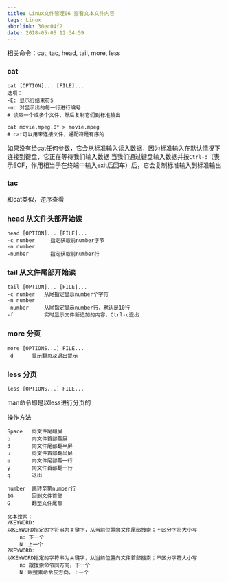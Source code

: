 ```yaml
---
title: Linux文件管理06 查看文本文件内容
tags: Linux
abbrlink: 30ec04f2
date: 2018-05-05 12:34:59
---
```


相关命令：cat, tac, head, tail, more, less

### cat
```
cat [OPTION]... [FILE]...
选项：
-E: 显示行结束符$
-n: 对显示出的每一行进行编号
# 读取一个或多个文件，然后复制它们到标准输出

cat movie.mpeg.0* > movie.mpeg
# cat可以用来连接文件，通配符是有序的
```
如果没有给cat任何参数，它会从标准输入读入数据，因为标准输入在默认情况下连接到键盘，它正在等待我们输入数据
当我们通过键盘输入数据并按`Ctrl-d`（表示EOF，作用相当于在终端中输入exit后回车）后，它会复制标准输入到标准输出

### tac
和cat类似，逆序查看

<!--more-->
### head 从文件头部开始读
```
head [OPTION]... [FILE]...
-c number     指定获取前number字节
-n number
-number       指定获取前number行
```

### tail 从文件尾部开始读
```
tail [OPTION]... [FILE]...
-c number   从尾指定显示number个字符
-n number   
-number     从尾指定显示number行，默认是10行
-f          实时显示文件新追加的内容，Ctrl-c退出
```


### more 分页
```
more [OPTIONS...] FILE...
-d      显示翻页及退出提示
```



### less 分页 
```
less [OPTIONS...] FILE...
```
man命令即是以less进行分页的

操作方法
```
Space   向文件尾翻屏
b       向文件首部翻屏
d       向文件尾部翻半屏
u       向文件首部翻半屏
e       向文件尾部翻一行
y       向文件首部翻一行
q       退出

number  跳转至第number行
1G      回到文件首部
G       翻至文件尾部

文本搜索：
/KEYWORD: 
以KEYWORD指定的字符串为关键字，从当前位置向文件尾部搜索；不区分字符大小写
    n: 下一个
    N：上一个
?KEYWORD:
以KEYWORD指定的字符串为关键字，从当前位置向文件首部搜索；不区分字符大小写
    n: 跟搜索命令同方向，下一个
    N：跟搜索命令反方向，上一个
```